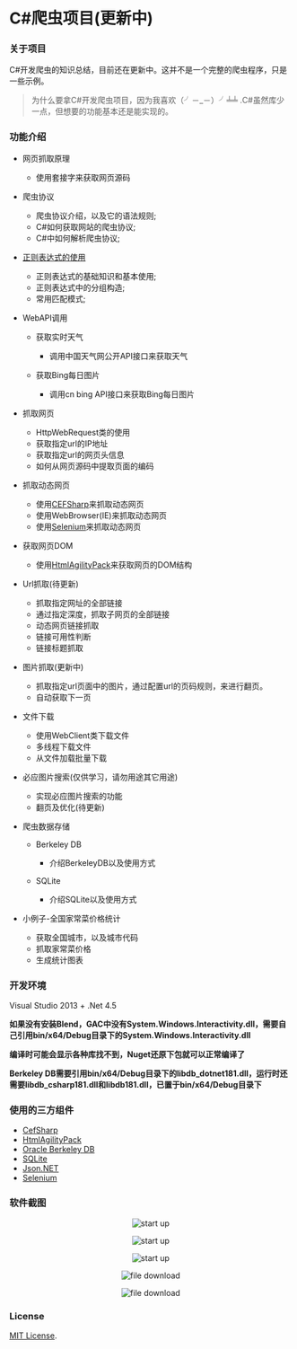 # C\#爬虫项目(更新中)
### 关于项目
C#开发爬虫的知识总结，目前还在更新中。这并不是一个完整的爬虫程序，只是一些示例。  
> 为什么要拿C#开发爬虫项目，因为我喜欢（╯－_－）╯╧╧ .C#虽然库少一点，但想要的功能基本还是能实现的。

### 功能介绍
* 网页抓取原理
  * 使用套接字来获取网页源码

* 爬虫协议
  * 爬虫协议介绍，以及它的语法规则;
  * C#如何获取网站的爬虫协议;
  * C#中如何解析爬虫协议;

* [正则表达式的使用](https://github.com/zhaotianff/CSharpCrawler/blob/master/CSharpCrawler/%E6%AD%A3%E5%88%99%E8%A1%A8%E8%BE%BE%E5%BC%8F.md)
  * 正则表达式的基础知识和基本使用;
  * 正则表达式中的分组构造;
  * 常用匹配模式;

* WebAPI调用
    * 获取实时天气
      * 调用中国天气网公开API接口来获取天气
      
    * 获取Bing每日图片
      * 调用cn bing API接口来获取Bing每日图片
      
* 抓取网页
  * HttpWebRequest类的使用
  * 获取指定url的IP地址
  * 获取指定url的网页头信息
  * 如何从网页源码中提取页面的编码

* 抓取动态网页
  * 使用[CEFSharp](https://github.com/cefsharp/CefSharp)来抓取动态网页
  * 使用WebBrowser(IE)来抓取动态网页
  * 使用[Selenium](https://github.com/SeleniumHQ/selenium)来抓取动态网页

* 获取网页DOM
  * 使用[HtmlAgilityPack](https://github.com/zzzprojects/html-agility-pack)来获取网页的DOM结构

* Url抓取(待更新)
    * 抓取指定网址的全部链接
    * 通过指定深度，抓取子网页的全部链接
    * 动态网页链接抓取
    * 链接可用性判断
    * 链接标题抓取
    
* 图片抓取(更新中)
  * 抓取指定url页面中的图片，通过配置url的页码规则，来进行翻页。
  * 自动获取下一页

* 文件下载
  * 使用WebClient类下载文件
  * 多线程下载文件
  * 从文件加载批量下载

* 必应图片搜索(仅供学习，请勿用途其它用途)
  * 实现必应图片搜索的功能
  * 翻页及优化(待更新)

* 爬虫数据存储
    * Berkeley DB
      * 介绍BerkeleyDB以及使用方式
    
    * SQLite
      * 介绍SQLite以及使用方式
	 
* 小例子-全国家常菜价格统计
    * 获取全国城市，以及城市代码
	* 抓取家常菜价格
	* 生成统计图表
    
### 开发环境
Visual Studio 2013 + .Net 4.5<br/>

**如果没有安装Blend，GAC中没有System.Windows.Interactivity.dll，需要自己引用bin/x64/Debug目录下的System.Windows.Interactivity.dll**

**编译时可能会显示各种库找不到，Nuget还原下包就可以正常编译了**

**Berkeley DB需要引用bin/x64/Debug目录下的libdb_dotnet181.dll，运行时还需要libdb_csharp181.dll和libdb181.dll，已置于bin/x64/Debug目录下**

### 使用的三方组件
* [CefSharp](https://github.com/cefsharp/CefSharp)
* [HtmlAgilityPack](https://github.com/zzzprojects/html-agility-pack)
* [Oracle Berkeley DB](https://www.oracle.com/database/technologies/related/berkeleydb.html)
* [SQLite](https://www.sqlite.org/index.html)
* [Json.NET](https://github.com/JamesNK/Newtonsoft.Json)
* [Selenium](https://github.com/SeleniumHQ/selenium)

### 软件截图
<p align="center">
 <img align="center" alt="start up" src="https://github.com/zhaotianff/CSharpCrawler/blob/master/CSharpCrawler/ScreenShots/1.png" />
</p>


<p align="center">
 <img align="center" alt="start up" src="https://github.com/zhaotianff/CSharpCrawler/blob/master/CSharpCrawler/ScreenShots/2.png" />
</p>


<p align="center">
 <img align="center" alt="start up" src="https://github.com/zhaotianff/CSharpCrawler/blob/master/CSharpCrawler/ScreenShots/3.png" />
</p>


<p align="center">
 <img align="center" alt="file download" src="https://github.com/zhaotianff/CSharpCrawler/blob/master/CSharpCrawler/ScreenShots/4.png" />
</p>


<p align="center">
 <img align="center" alt="file download" src="https://github.com/zhaotianff/CSharpCrawler/blob/master/CSharpCrawler/ScreenShots/5.png" />
</p>


### License

[MIT License](LICENSE).
